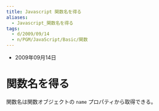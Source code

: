 ```yaml
---
title: Javascript 関数名を得る
aliases:
  - Javascript_関数名を得る
tags:
  - d/2009/09/14
  - n/PGM/JavaScript/Basic/関数
---
```


- 2009年09月14日

関数名を得る
================================================================================
関数名は関数オブジェクトの `name` プロパティから取得できる。
